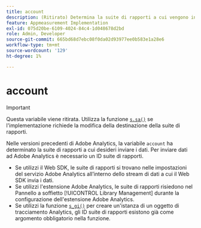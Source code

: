 ```yaml
---
title: account
description: (Ritirato) Determina la suite di rapporti a cui vengono inviati i dati.
feature: Appmeasurement Implementation
exl-id: 075d20be-6109-4024-84c4-1d048678d2bd
role: Admin, Developer
source-git-commit: 665bd68d7ebc08f0da02d93977ee0b583e1a28e6
workflow-type: tm+mt
source-wordcount: '129'
ht-degree: 1%

---
```


# account

>[!IMPORTANT]
>
>Questa variabile viene ritirata. Utilizza la funzione [`s.sa()`](../functions/sa-method.md) se l&#39;implementazione richiede la modifica della destinazione della suite di rapporti.

Nelle versioni precedenti di Adobe Analytics, la variabile `account` ha determinato la suite di rapporti a cui desideri inviare i dati. Per inviare dati ad Adobe Analytics è necessario un ID suite di rapporti.

* Se utilizzi il Web SDK, le suite di rapporti si trovano nelle impostazioni del servizio Adobe Analytics all’interno dello stream di dati a cui il Web SDK invia i dati.
* Se utilizzi l&#39;estensione Adobe Analytics, le suite di rapporti risiedono nel Pannello a soffietto [!UICONTROL Library Management] durante la configurazione dell&#39;estensione Adobe Analytics.
* Se utilizzi la funzione [`s_gi()`](../functions/s-gi.md) per creare un&#39;istanza di un oggetto di tracciamento Analytics, gli ID suite di rapporti esistono già come argomento obbligatorio nella funzione.
